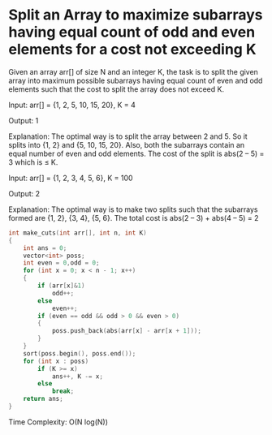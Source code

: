 # Split an Array to maximize subarrays having equal count of odd and even elements for a cost not exceeding K

Given an array arr[] of size N and an integer K, the task is to split the given array into maximum possible subarrays having equal count of even and odd elements such that the cost to split the array does not exceed K.

Input: arr[] = {1, 2, 5, 10, 15, 20}, K = 4 

Output: 1 

Explanation: The optimal way is to split the array between 2 and 5. 
So it splits into {1, 2} and {5, 10, 15, 20}. 
Also, both the subarrays contain an equal number of even and odd elements. The cost of the split is abs(2 – 5) = 3 which is ≤ K.

Input: arr[] = {1, 2, 3, 4, 5, 6}, K = 100

Output: 2 

Explanation: The optimal way is to make two splits such that the subarrays formed are {1, 2}, {3, 4}, {5, 6}. 
The total cost is abs(2 – 3) + abs(4 – 5) = 2

```cpp
int make_cuts(int arr[], int n, int K) 
{ 
    int ans = 0; 
    vector<int> poss; 
    int even = 0,odd = 0; 
    for (int x = 0; x < n - 1; x++)
    { 
        if (arr[x]&1) 
            odd++; 
        else
            even++; 
        if (even == odd && odd > 0 && even > 0)
        { 
            poss.push_back(abs(arr[x] - arr[x + 1])); 
        } 
    } 
    sort(poss.begin(), poss.end()); 
    for (int x : poss) 
        if (K >= x)
            ans++, K -= x; 
        else
            break; 
    return ans; 
} 
```
Time Complexity: O(N log(N)) 
